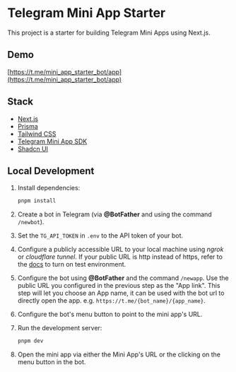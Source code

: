 # Telegram Mini App Starter

This project is a starter for building Telegram Mini Apps using Next.js.

## Demo

[https://t.me/mini_app_starter_bot/app](https://t.me/mini_app_starter_bot/app)

## Stack

- [Next.js](https://nextjs.org)
- [Prisma](https://prisma.io)
- [Tailwind CSS](https://tailwindcss.com)
- [Telegram Mini App SDK](https://docs.telegram-mini-apps.com/)
- [Shadcn UI](https://ui.shadcn.com/)

## Local Development

1. Install dependencies:

   ```bash
   pnpm install
   ```
2. Create a bot in Telegram (via **@BotFather** and using the command `/newbot`).

3. Set the `TG_API_TOKEN` in `.env` to the API token of your bot.

4. Configure a publicly accessible URL to your local machine using *ngrok* or *cloudflare tunnel*. If your public URL is http instead of https, refer to the [docs](https://core.telegram.org/bots/webapps#using-bots-in-the-test-environment) to turn on test environment.

5. Configure the bot using **@BotFather** and the command `/newapp`. Use the public URL you configured in the previous step as the "App link". This step will let you choose an App name, it can be used with the bot url to directly open the app. e.g. `https://t.me/{bot_name}/{app_name}`.

6. Configure the bot's menu button to point to the mini app's URL.

7. Run the development server:

   ```bash
   pnpm dev
   ```

8. Open the mini app via either the Mini App's URL or the clicking on the menu button in the bot.
